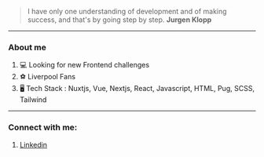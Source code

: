 > I have only one understanding of development and of making success, and that's by going step by step. **Jurgen Klopp**

_____

### About me
1. 💻 Looking for new Frontend challenges
2. ⚽ Liverpool Fans
3. 🖥️ Tech Stack : Nuxtjs, Vue, Nextjs, React, Javascript, HTML, Pug, SCSS, Tailwind

___

### Connect with me:
1. [Linkedin](https://www.linkedin.com/in/agungdlgs/)  
